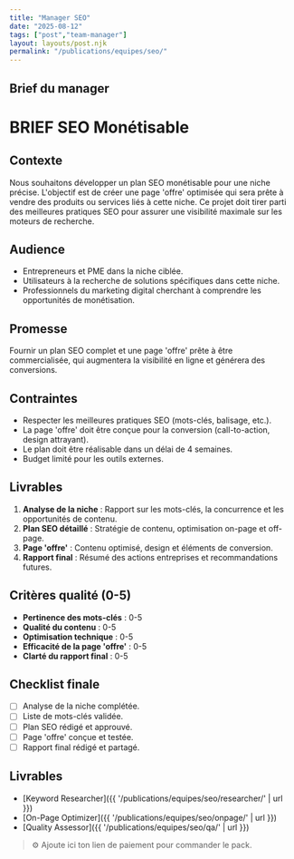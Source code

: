 ```yaml
---
title: "Manager SEO"
date: "2025-08-12"
tags: ["post","team-manager"]
layout: layouts/post.njk
permalink: "/publications/equipes/seo/"
---
```

## Brief du manager

# BRIEF SEO Monétisable

## Contexte
Nous souhaitons développer un plan SEO monétisable pour une niche précise. L'objectif est de créer une page 'offre' optimisée qui sera prête à vendre des produits ou services liés à cette niche. Ce projet doit tirer parti des meilleures pratiques SEO pour assurer une visibilité maximale sur les moteurs de recherche.

## Audience
- Entrepreneurs et PME dans la niche ciblée.
- Utilisateurs à la recherche de solutions spécifiques dans cette niche.
- Professionnels du marketing digital cherchant à comprendre les opportunités de monétisation.

## Promesse
Fournir un plan SEO complet et une page 'offre' prête à être commercialisée, qui augmentera la visibilité en ligne et générera des conversions.

## Contraintes
- Respecter les meilleures pratiques SEO (mots-clés, balisage, etc.).
- La page 'offre' doit être conçue pour la conversion (call-to-action, design attrayant).
- Le plan doit être réalisable dans un délai de 4 semaines.
- Budget limité pour les outils externes.

## Livrables
1. **Analyse de la niche** : Rapport sur les mots-clés, la concurrence et les opportunités de contenu.
2. **Plan SEO détaillé** : Stratégie de contenu, optimisation on-page et off-page.
3. **Page 'offre'** : Contenu optimisé, design et éléments de conversion.
4. **Rapport final** : Résumé des actions entreprises et recommandations futures.

## Critères qualité (0-5)
- **Pertinence des mots-clés** : 0-5
- **Qualité du contenu** : 0-5
- **Optimisation technique** : 0-5
- **Efficacité de la page 'offre'** : 0-5
- **Clarté du rapport final** : 0-5

## Checklist finale
- [ ] Analyse de la niche complétée.
- [ ] Liste de mots-clés validée.
- [ ] Plan SEO rédigé et approuvé.
- [ ] Page 'offre' conçue et testée.
- [ ] Rapport final rédigé et partagé.

## Livrables
- [Keyword Researcher]({{ '/publications/equipes/seo/researcher/' | url }})
- [On-Page Optimizer]({{ '/publications/equipes/seo/onpage/' | url }})
- [Quality Assessor]({{ '/publications/equipes/seo/qa/' | url }})

> ⚙️ Ajoute ici ton lien de paiement pour commander le pack.

